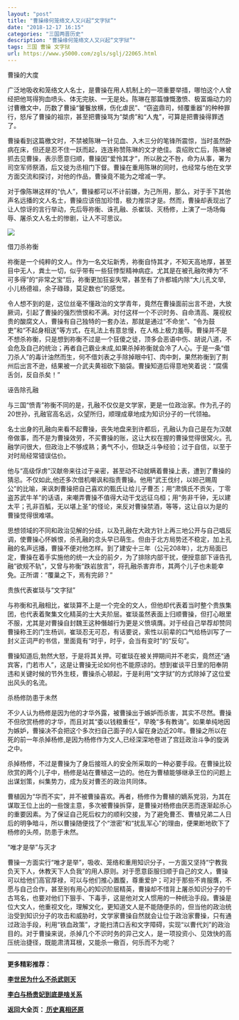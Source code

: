 ```yaml
---
layout: "post"
title: "曹操缘何笼络文人又兴起“文字狱”"
date: "2018-12-17 16:15"
categories: "三国两晋历史"
description: "曹操缘何笼络文人又兴起“文字狱”"
tags: 三国 曹操 文字狱
url: https://www.y5000.com/zgls/sglj/22065.html
---
```






曹操的大度

广泛地吸收和笼络文人名士，是曹操在用人机制上的一项重要举措，哪怕这个人曾经把他骂得狗血喷头、体无完肤、一无是处。陈琳在那篇慷慨激愤、极富煽动力的讨曹檄文中，历数了曹操“饕餮放横，伤化虐民”、“窃盗鼎司，倾覆重器”的种种罪行，怒斥了曹操的祖宗，甚至把曹操骂为“桀虏”和“人鬼”，可算是把曹操得罪透了。

曹操看到这篇檄文时，不禁被陈琳一针见血、入木三分的笔锋所震惊，当时虽然卧病在床，但还是忍不住一跃而起，连连称赞陈琳的文才绝佳。袁绍败亡后，陈琳被抓去见曹操，表示愿意归顺，曹操因“爱怜其才”，所以赦之不咎，命为从事，署为司空军师祭酒，后又徙为丞相门下督。曹操在重用陈琳的同时，也经常与他在文学方面交流和探讨，对他的作品，曹操竟不能为之增减一字。

对于像陈琳这样的“仇人”，曹操都可以不计前嫌，为己所用，那么，对于手下其他声名远播的文人名士，曹操应该倍加珍惜，极力推崇才是。然而，曹操却表现出了让人惊讶的言行举动，先后辱祢衡、诛孔融、杀崔琰、灭杨修，上演了一场场侮辱、屠杀文人名士的惨剧，让人不可思议。

![](https://img.y5000.com/uploads/allimg/170527/11-1F52G0412H94.jpg)

借刀杀祢衡

祢衡是一个纯粹的文人。作为一名文坛新秀，祢衡自恃其才，不知天高地厚，甚至目中无人，粪土一切，似乎带有一些狂悖型精神病症。尤其是在被孔融吹捧为“不可多得”的“非常之宝”后，祢衡更加狂妄失常，甚至有了许都城内除“大儿孔文举,小儿杨德祖，余子碌碌，莫足数也”的感觉。

令人想不到的是，这位丝毫不懂政治的文学青年，竟然在曹操面前出言不逊，大放厥词，引起了曹操的强烈愤恨和不满。对付这样一个不识时务、自命清高、蔑视权贵的酸腐文人，曹操有自己独特的一套办法，那就是通过“不命坐”、“令为鼓吏”和“不起身相送”等方式，在礼法上有意怠慢，在人格上极力羞辱。曹操并不是不想杀祢衡，只是想到祢衡不过是一个狂傻之徒，顶多会恶语中伤、胡说八道，不会危及自己的统治；再者自己霸业未成,如果杀掉祢衡就会冷了人心。于是一条“借刀杀人”的毒计油然而生，何不借刘表之手除掉眼中钉、肉中刺，果然祢衡到了荆州后出言不逊，结果被一介武夫黄祖砍下脑袋。曹操知道后得意地笑着说：“腐儒舌剑，反自杀矣！”

诬告除孔融

与三国“愤青”祢衡不同的是，孔融不仅仅是文学家，更是一位政治家。作为孔子的20世孙，孔融官高名远，众望所归，顺理成章地成为知识分子的一代领袖。

名士出身的孔融向来看不起曹操，丧失地盘来到许都后，孔融认为自己是在为汉献帝做事，而不是为曹操效劳，不买曹操的账，这让大权在握的曹操觉得很窝火。孔融学问很大，但政治上不够成熟；勇气不小，但缺乏斗争经验；过于自信，以至于对时局经常错误估价。

他与“高级俘虏”汉献帝来往过于亲密，甚至动不动就瞒着曹操上表，遭到了曹操的猜忌。不仅如此,他还多次借机嘲讽和指责曹操。他用“武王伐纣，以妲己赐周公”的比喻，来讽刺曹操把自己喜欢的甄氏让给儿子曹丕；用“肃慎氏不贡矢，丁零盗苏武牛羊”的话语，来嘲弄曹操不值得大动干戈远征乌桓；用“务非千钟，无以建太平；孔非百觚，无以堪上圣”的怪论，来反对曹操禁酒，等等，这让自以为是的曹操觉得很难堪。

思想领域的不同和政治见解的分歧，以及孔融在大政方针上再三地公开与自己唱反调，使曹操心怀嫉恨，杀孔融的念头早已萌生。但由于北方局势还不稳定，加上孔融的名声远播，曹操不便对他怎样。到了建安十三年（公元208年），北方局面已定，曹操在着手实施他的统一大业的前夕，为了排除内部干扰，便授意部下诬告孔融“欲规不轨”，又曾与祢衡“跌岩放言”，将孔融杀害弃市，其两个儿子也未能幸免。正所谓：“覆巢之下，焉有完卵？”

贵族代表崔琰与“文字狱”

与祢衡和孔融相比，崔琰算不上是一个完全的文人，但他却代表着当时整个贵族集团，也代表着聚集文化精英的士大夫阶层。崔琰虽然表面上归顺曹操，但打心眼里不服，尤其是对曹操自封魏王这种僭越行为更是义愤填膺。对于经自己举荐却赞同曹操称王的门生杨训，崔琰忍无可忍，有话要说，索性以前辈的口气给杨训写了一封义正词严的书信，里面竟有“时乎，时乎，会当有变时”的“反句”。

曹操知道后,勃然大怒，于是将其关押。可崔琰在被关押期间并不老实，竟然还“通宾客，门若市人”，这是让曹操无论如何也不能原谅的。想到崔谈平日里的阳奉阴违和关键时候的节外生枝，曹操杀心顿起，于是利用“文字狱”的方式除掉了这位爱出风头的名流。

杀杨修防患于未然

不少人认为杨修是因为他的才华外露，被曹操出于嫉妒而杀害，其实不尽然。曹操不但欣赏杨修的才华，而且对其“委以钱粮重任”，早晚“多有教诲”。如果单纯地因为嫉妒，曹操决不会把这个多次扫自己面子的人留在身边近20年。曹操之所以在死的前一年杀掉杨修,是因为杨修作为文人,已经深深地卷进了宫廷政治斗争的旋涡之中。

杀掉杨修，不过是曹操为了身后接班人的安全所采取的一种必要手段。在曹操比较欣赏的两个儿子中，杨修是站在曹植这一边的。他在为曹植能够继承王位的问题上出谋划策，纠集势力，成为反对曹丕的政治共同体。

曹植因为“华而不实”，并不被曹操喜欢。再者，杨修作为曹植的嫡系党羽，为其在谋取王位上出的一些馊主意，多次被曹操拆穿，是曹操对杨修由厌恶而逐渐起杀心的重要因素。为了保证自己死后权力的顺利交接，为了避免曹丕、曹植兄弟二人日后的明争暗斗，所以曹操随便找了个“泄密”和“扰乱军心”的理由，便果断地砍下了杨修的头颅，防患于未然。

“唯才是举”与灭才

曹操一方面实行“唯才是举”，吸收、笼络和重用知识分子，一方面又坚持“宁教我负天下人，休教天下人负我”的用人原则。对于愿意臣服归顺于自己的文人，曹操可以给他们高官厚禄，可以与他们推心置腹，尊重爱护；可对于那些不肯服膺，不愿与自己合作，甚至别有用心的知识阶层精英，曹操却不惜背上屠杀知识分子的千古骂名，也要对他们下狠手、下毒手，这是他对文人惯用的一种统治手段。曹操是位大文人，他重视文化，理解文化，更知道文人是不能随便杀的，但当他的政治统治受到知识分子的攻击和威胁时，文学家曹操自然就会让位于政治家曹操，只有通过政治手段，利用“铁血政策”，才能扫清口舌和文字障碍，实现“以曹代刘”的政治目的。对于曹操来说，杀掉几个不识时务的异己文人，是一项投资小、见效快的高压统治捷径，既能肃清耳根，又能杀一儆百，何乐而不为呢？

* * *

**更多精彩推荐：**

**[李世民为什么不杀武则天](https://www.y5000.com/zgls/st/22066.html)**

**[李白与杨贵妃到底是啥关系](https://www.y5000.com/zgls/st/22067.html)**

**返回大全页：[ 历史真相还原](https://www.y5000.com/zgls/22286.html)**
